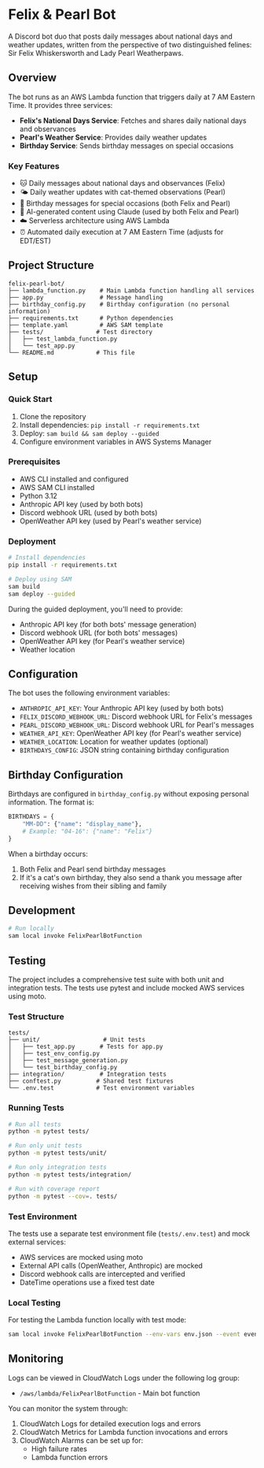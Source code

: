 # Felix & Pearl Bot

A Discord bot duo that posts daily messages about national days and weather updates, written from the perspective of two distinguished felines: Sir Felix Whiskersworth and Lady Pearl Weatherpaws.

## Overview

The bot runs as an AWS Lambda function that triggers daily at 7 AM Eastern Time. It provides three services:

- **Felix's National Days Service**: Fetches and shares daily national days and observances
- **Pearl's Weather Service**: Provides daily weather updates
- **Birthday Service**: Sends birthday messages on special occasions

### Key Features

- 🐱 Daily messages about national days and observances (Felix)
- 🌤️ Daily weather updates with cat-themed observations (Pearl)
- 🎂 Birthday messages for special occasions (both Felix and Pearl)
- 🤖 AI-generated content using Claude (used by both Felix and Pearl)
- ☁️ Serverless architecture using AWS Lambda
- ⏰ Automated daily execution at 7 AM Eastern Time (adjusts for EDT/EST)

## Project Structure

```
felix-pearl-bot/
├── lambda_function.py    # Main Lambda function handling all services
├── app.py                # Message handling
├── birthday_config.py    # Birthday configuration (no personal information)
├── requirements.txt      # Python dependencies
├── template.yaml         # AWS SAM template
├── tests/               # Test directory
│   ├── test_lambda_function.py
│   └── test_app.py
└── README.md            # This file
```

## Setup

### Quick Start

1. Clone the repository
2. Install dependencies: `pip install -r requirements.txt`
3. Deploy: `sam build && sam deploy --guided`
4. Configure environment variables in AWS Systems Manager

### Prerequisites

- AWS CLI installed and configured
- AWS SAM CLI installed
- Python 3.12
- Anthropic API key (used by both bots)
- Discord webhook URL (used by both bots)
- OpenWeather API key (used by Pearl's weather service)

### Deployment

```bash
# Install dependencies
pip install -r requirements.txt

# Deploy using SAM
sam build
sam deploy --guided
```

During the guided deployment, you'll need to provide:
- Anthropic API key (for both bots' message generation)
- Discord webhook URL (for both bots' messages)
- OpenWeather API key (for Pearl's weather service)
- Weather location

## Configuration

The bot uses the following environment variables:
- `ANTHROPIC_API_KEY`: Your Anthropic API key (used by both bots)
- `FELIX_DISCORD_WEBHOOK_URL`: Discord webhook URL for Felix's messages
- `PEARL_DISCORD_WEBHOOK_URL`: Discord webhook URL for Pearl's messages
- `WEATHER_API_KEY`: OpenWeather API key (for Pearl's weather service)
- `WEATHER_LOCATION`: Location for weather updates (optional)
- `BIRTHDAYS_CONFIG`: JSON string containing birthday configuration

## Birthday Configuration

Birthdays are configured in `birthday_config.py` without exposing personal information. The format is:
```python
BIRTHDAYS = {
    "MM-DD": {"name": "display_name"},
    # Example: "04-16": {"name": "Felix"}
}
```

When a birthday occurs:
1. Both Felix and Pearl send birthday messages
2. If it's a cat's own birthday, they also send a thank you message after receiving wishes from their sibling and family

## Development

```bash
# Run locally
sam local invoke FelixPearlBotFunction
```

## Testing

The project includes a comprehensive test suite with both unit and integration tests. The tests use pytest and include mocked AWS services using moto.

### Test Structure
```
tests/
├── unit/                  # Unit tests
│   ├── test_app.py       # Tests for app.py
│   ├── test_env_config.py
│   ├── test_message_generation.py
│   └── test_birthday_config.py
├── integration/          # Integration tests
├── conftest.py          # Shared test fixtures
└── .env.test            # Test environment variables
```

### Running Tests

```bash
# Run all tests
python -m pytest tests/

# Run only unit tests
python -m pytest tests/unit/

# Run only integration tests
python -m pytest tests/integration/

# Run with coverage report
python -m pytest --cov=. tests/
```

### Test Environment

The tests use a separate test environment file (`tests/.env.test`) and mock external services:
- AWS services are mocked using moto
- External API calls (OpenWeather, Anthropic) are mocked
- Discord webhook calls are intercepted and verified
- DateTime operations use a fixed test date

### Local Testing

For testing the Lambda function locally with test mode:
```bash
sam local invoke FelixPearlBotFunction --env-vars env.json --event events/test-event.json
```

## Monitoring

Logs can be viewed in CloudWatch Logs under the following log group:
- `/aws/lambda/FelixPearlBotFunction` - Main bot function

You can monitor the system through:
1. CloudWatch Logs for detailed execution logs and errors
2. CloudWatch Metrics for Lambda function invocations and errors
3. CloudWatch Alarms can be set up for:
   - High failure rates
   - Lambda function errors 